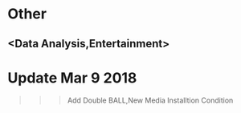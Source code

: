 # Other
<Data Analysis,Entertainment>
-
Update Mar 9 2018
=
>>>Add Double BALL,New Media Installtion Condition

